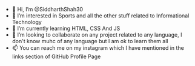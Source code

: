 - 👋 Hi, I’m @SiddharthShah30
- 👀 I’m interested in Sports and all the other stuff related to Informational Technology
- 🌱 I’m currently learning HTML, CSS And JS
- 💞️ I’m looking to collaborate on any project related to any language, I don't know muhc of any language but I am ok to learn them all
- 📫 You can reach me on my instagram which I have mentioned in the links section of GitHub Profile Page

<!---
SiddharthShah30/SiddharthShah30 is a ✨ special ✨ repository because its `README.md` (this file) appears on your GitHub profile.
You can click the Preview link to take a look at your changes.
--->
